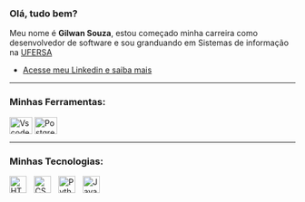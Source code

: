 ### Olá, tudo bem?
Meu nome é **Gilwan Souza**, estou começado minha carreira como desenvolvedor de software e sou granduando em Sistemas de informação na [UFERSA](https://ufersa.edu.br/)
- [Acesse meu Linkedin e saiba mais](https://www.linkedin.com/in/gilwan-souza-aa1026220/)

---

### Minhas Ferramentas:
<img align="center" alt="Vscode" height="30" width="40" src="https://cdn.jsdelivr.net/gh/devicons/devicon/icons/vscode/vscode-original.svg">
<img align="center" alt="Postgres" height="30" width="40" src="https://cdn.icon-icons.com/icons2/2667/PNG/512/folder_postgres_icon_161286.png">

---

### Minhas Tecnologias:
<img align="left" alt="HTML" width="30px" style="padding-right:10px;" src="https://cdn.jsdelivr.net/gh/devicons/devicon/icons/html5/html5-plain.svg" />
<img align="left" alt="CSS" width="30px" style="padding-right:10px;" src="https://cdn.jsdelivr.net/gh/devicons/devicon/icons/css3/css3-plain.svg" />
<img align="left" alt="Python" width="30px" style="padding-right:10px;" src="https://cdn.jsdelivr.net/gh/devicons/devicon/icons/python/python-plain.svg" />
<img align="left" alt="Java" width="30px" style="padding-right:10px;" src="https://cdn.jsdelivr.net/gh/devicons/devicon/icons/java/java-original.svg"/>
